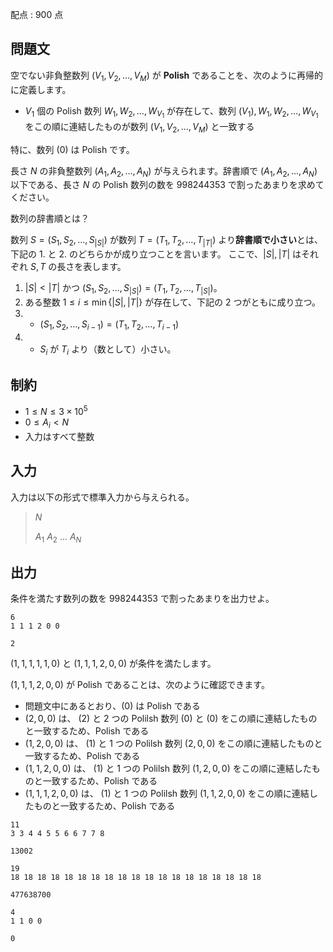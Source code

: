 配点 : $900$ 点

## 問題文

空でない非負整数列 $(V_1, V_2, \dots, V_M)$  が **Polish** であることを、次のように再帰的に定義します。

- $V_1$ 個の Polish 数列 $W_1, W_2, \dots, W_{V_1}$ が存在して、数列 $(V_1), W_1, W_2, \dots, W_{V_1}$ をこの順に連結したものが数列 $(V_1, V_2, \dots, V_M)$ と一致する

特に、数列 $(0)$ は Polish です。

長さ $N$  の非負整数列 $(A_1, A_2, \dots, A_N)$ が与えられます。辞書順で $(A_1, A_2, \dots, A_N)$ 以下である、長さ $N$ の Polish 数列の数を $998244353$  で割ったあまりを求めてください。

 数列の辞書順とは？

数列 $S = (S_1,S_2,\ldots,S_{|S|})$ が数列 $T = (T_1,T_2,\ldots,T_{|T|})$ より**辞書順で小さい**とは、下記の 1. と 2. のどちらかが成り立つことを言います。
ここで、$|S|, |T|$ はそれぞれ $S, T$ の長さを表します。

1. $|S| \lt |T|$ かつ $(S_1,S_2,\ldots,S_{|S|}) = (T_1,T_2,\ldots,T_{|S|})$。
2. ある整数 $1 \leq i \leq \min\lbrace |S|, |T| \rbrace$ が存在して、下記の $2$ つがともに成り立つ。
1.    - $(S_1,S_2,\ldots,S_{i-1}) = (T_1,T_2,\ldots,T_{i-1})$
2.    - $S_i$ が $T_i$ より（数として）小さい。

## 制約

- $1\leq N \leq 3\times 10^5$
- $0\leq A_i \lt N$
- 入力はすべて整数

## 入力

入力は以下の形式で標準入力から与えられる。

> $N$
> 
> $A_1$ $A_2$ $\dots$ $A_N$

## 出力

条件を満たす数列の数を $998244353$ で割ったあまりを出力せよ。

```input1
6
1 1 1 2 0 0
```

```output1
2
```

$(1, 1, 1, 1, 1, 0)$ と $(1, 1, 1, 2, 0, 0)$ が条件を満たします。

$(1, 1, 1, 2, 0, 0)$ が Polish であることは、次のように確認できます。

- 問題文中にあるとおり、$(0)$ は Polish である
- $(2, 0, 0)$ は、 $(2)$ と $2$ つの Polilsh 数列 $(0)$ と $(0)$ をこの順に連結したものと一致するため、Polish である
- $(1, 2, 0, 0)$ は、 $(1)$ と $1$ つの Polilsh 数列 $(2, 0, 0)$ をこの順に連結したものと一致するため、Polish である
- $(1, 1, 2, 0, 0)$ は、 $(1)$ と $1$ つの Polilsh 数列 $(1, 2, 0, 0)$ をこの順に連結したものと一致するため、Polish である
- $(1, 1, 1, 2, 0, 0)$ は、 $(1)$ と $1$ つの Polilsh 数列 $(1, 1, 2, 0, 0)$ をこの順に連結したものと一致するため、Polish である

```input2
11
3 3 4 4 5 5 6 6 7 7 8
```

```output2
13002
```

```input3
19
18 18 18 18 18 18 18 18 18 18 18 18 18 18 18 18 18 18 18
```

```output3
477638700
```

```input4
4
1 1 0 0
```

```output4
0
```